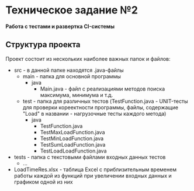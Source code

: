 # Техническое задание №2
**Работа с тестами и развертка CI-системы**

## Структура проекта
Проект состоит из нескольких наиболее важных папок и файлов:
* src - в данной папке находятся .java-файлы
    * main - папка для основной программы
        * java
            * Main.java - файл с реализациями методов поиска максимума, минимума и т.д.
    * test - папка для различных тестов (TestFunction.java - UNIT-тесты для проверки кореектности программы, файлы, содержащие "Load" в названии - нагрузочные тесты каждого метода)
        * java
            * TestFunction.java
            * TestMaxLoadFunction.java
            * TestMinLoadFunction.java
            * TestSumLoadFunction.java
            * TestLoadLoadFunction.java
* tests - папка с текстовыми файлами входных данных тестов
    * ...
* LoadTimeRes.xlsx - таблица Excel с приблизительным временем работы каждой из функций при увеличении входных данных и графиком одной из них